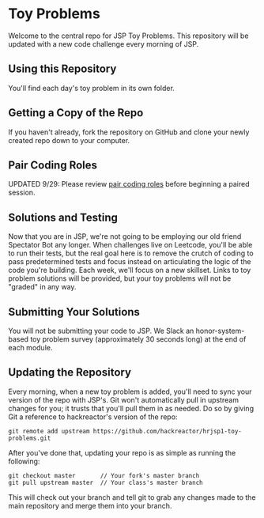 # Toy Problems

Welcome to the central repo for JSP Toy Problems. This repository will be updated with a new code challenge every morning of JSP.

## Using this Repository

You'll find each day's toy problem in its own folder.

## Getting a Copy of the Repo

If you haven't already, fork the repository on GitHub and clone your newly created
repo down to your computer.

## Pair Coding Roles

UPDATED 9/29: Please review [pair coding roles](https://github.com/hackreactor/hrjsp1-toy-problems/blob/master/PAIRING_ROLES.md) before beginning a paired session.

## Solutions and Testing

Now that you are in JSP, we're not going to be employing our old friend Spectator Bot any longer. When challenges live on Leetcode, you'll be able to run their  tests, but the real goal here is to remove the crutch of coding to pass predetermined tests and focus instead on articulating the logic of the code you're building. Each week, we'll focus on a new skillset. Links to toy problem solutions will be provided, but your toy problems will not be "graded" in any way.

## Submitting Your Solutions

You will not be submitting your code to JSP. We Slack an honor-system-based toy problem survey (approximately 30 seconds long) at the end of each module.

## Updating the Repository

Every morning, when a new toy problem is added, you'll need to sync your version of
the repo with JSP's. Git won't automatically pull in upstream changes for
you; it trusts that you'll pull them in as needed. Do so by giving Git a reference
to hackreactor's version of the repo:

    git remote add upstream https://github.com/hackreactor/hrjsp1-toy-problems.git

After you've done that, updating your repo is as simple as running the following:

    git checkout master       // Your fork's master branch
    git pull upstream master  // Your class's master branch

This will check out your branch and tell git to grab any changes made to the main
repository and merge them into your branch.
